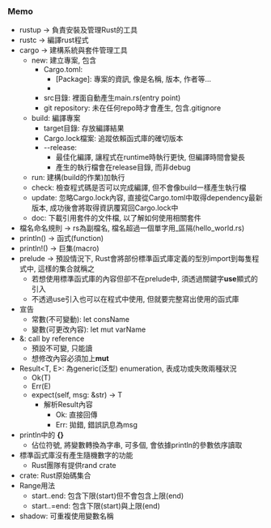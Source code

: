 ### Memo
- rustup -> 負責安裝及管理Rust的工具 
- rustc -> 編譯rust程式
- cargo -> 建構系統與套件管理工具
    - new: 建立專案, 包含
        - Cargo.toml: 
            - [Package]: 專案的資訊, 像是名稱, 版本, 作者等...
            - [dependencies]: 列出專案相依套件
        - src目錄: 裡面自動產生main.rs(entry point)
        - git repository: 未在任何repo時才會產生, 包含.gitignore
    - build: 編譯專案
        - target目錄: 存放編譯結果
        - Cargo.lock檔案: 追蹤依賴函式庫的確切版本
        - --release: 
            - 最佳化編譯, 讓程式在runtime時執行更快, 但編譯時間會變長
            - 產生的執行檔會在release目錄, 而非debug
    - run: 建構(build的作業)加執行
    - check: 檢查程式碼是否可以完成編譯, 但不會像build一樣產生執行檔
    - update: 忽略Cargo.lock內容, 直接從Cargo.toml中取得dependency最新版本, 成功後會將取得資訊覆寫回Cargo.lock中
    - doc: 下載引用套件的文件檔, 以了解如何使用相關套件
- 檔名命名規則 -> rs為副檔名, 檔名超過一個單字用_區隔(hello_world.rs)
- println() -> 函式(function)
- println!() -> 巨集(macro)
- prelude -> 預設情況下, Rust會將部份標準函式庫定義的型別import到每隻程式中, 這樣的集合就稱之
    - 若想使用標準函式庫的內容但卻不在prelude中, 須透過關鍵字**use**顯式的引入
    - 不透過use引入也可以在程式中使用, 但就要完整寫出使用的函式庫
- 宣告
    - 常數(不可變動): let consName
    - 變數(可更改內容): let mut varName
- &: call by reference
    - 預設不可變, 只能讀
    - 想修改內容必須加上**mut**
- Result<T, E>: 為generic(泛型) enumeration, 表成功或失敗兩種狀況
    - Ok(T)
    - Err(E)
    - expect(self, msg: &str) -> T
        - 解析Result內容
            - Ok: 直接回傳
            - Err: 拋錯, 錯誤訊息為msg
- println中的 **{}**
    - 佔位符號, 將變數轉換為字串, 可多個, 會依據println的參數依序讀取
- 標準函式庫沒有產生隨機數字的功能
    - Rust團隊有提供rand crate
- crate: Rust原始碼集合
- Range用法
    - start..end: 包含下限(start)但不會包含上限(end)
    - start..=end: 包含下限(start)與上限(end)
- shadow: 可重複使用變數名稱